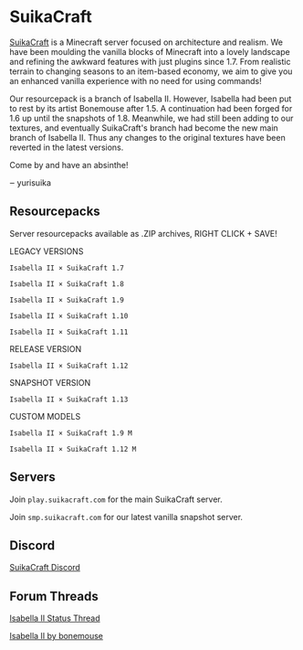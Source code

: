 # SuikaCraft

[SuikaCraft](http://suikacraft.com) is a Minecraft server focused on architecture and realism.  We have been moulding the vanilla blocks of Minecraft into a lovely landscape and refining the awkward features with just plugins since 1.7.  From realistic terrain to changing seasons to an item-based economy, we aim to give you an enhanced vanilla experience with no need for using commands!

Our resourcepack is a branch of Isabella II.  However, Isabella had been put to rest by its artist Bonemouse after 1.5.  A continuation had been forged for 1.6 up until the snapshots of 1.8.  Meanwhile, we had still been adding to our textures, and eventually SuikaCraft's branch had become the new main branch of Isabella II.  Thus any changes to the original textures have been reverted in the latest versions.

Come by and have an absinthe!

‒ yurisuika

## Resourcepacks

Server resourcepacks available as .ZIP archives, RIGHT CLICK + SAVE!

LEGACY VERSIONS

`Isabella II × SuikaCraft 1.7`

`Isabella II × SuikaCraft 1.8`

`Isabella II × SuikaCraft 1.9`

`Isabella II × SuikaCraft 1.10`

`Isabella II × SuikaCraft 1.11`

RELEASE VERSION

`Isabella II × SuikaCraft 1.12`

SNAPSHOT VERSION

`Isabella II × SuikaCraft 1.13`

CUSTOM MODELS

`Isabella II × SuikaCraft 1.9 M`

`Isabella II × SuikaCraft 1.12 M`

## Servers

Join `play.suikacraft.com` for the main SuikaCraft server.

Join `smp.suikacraft.com` for our latest vanilla snapshot server.

## Discord

[SuikaCraft Discord](https://discord.gg/0zdNEkQle7Qg9C1H)

## Forum Threads

[Isabella II Status Thread](http://www.minecraftforum.net/forums/mapping-and-modding-java-edition/resource-packs/resource-pack-discussion/2745599)

[Isabella II by bonemouse](http://www.minecraftforum.net/forums/mapping-and-modding-java-edition/resource-packs/1226573)
